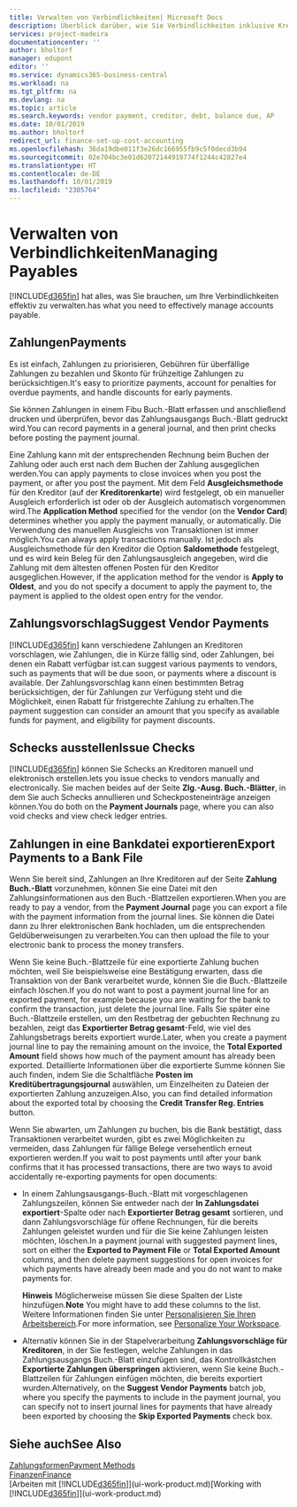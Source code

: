 ```yaml
---
title: Verwalten von Verbindlichkeiten| Microsoft Docs
description: Überblick darüber, wie Sie Verbindlichkeiten inklusive Kreditorenzahlungen, Gläubiger, Schulden und den fälligen Saldo verwalten.
services: project-madeira
documentationcenter: ''
author: bholtorf
manager: edupont
editor: ''
ms.service: dynamics365-business-central
ms.workload: na
ms.tgt_pltfrm: na
ms.devlang: na
ms.topic: article
ms.search.keywords: vendor payment, creditor, debt, balance due, AP
ms.date: 10/01/2019
ms.author: bholtorf
redirect_url: finance-set-up-cost-accounting
ms.openlocfilehash: 36da19dbe011f3e26dc166955fb9c5f0decd3b94
ms.sourcegitcommit: 02e704bc3e01d62072144919774f1244c42827e4
ms.translationtype: HT
ms.contentlocale: de-DE
ms.lasthandoff: 10/01/2019
ms.locfileid: "2305764"
---
```

# <a name="managing-payables"></a><span data-ttu-id="2e836-103">Verwalten von Verbindlichkeiten</span><span class="sxs-lookup"><span data-stu-id="2e836-103">Managing Payables</span></span>
[!INCLUDE[d365fin](includes/d365fin_md.md)] <span data-ttu-id="2e836-104">hat alles, was Sie brauchen, um Ihre Verbindlichkeiten effektiv zu verwalten.</span><span class="sxs-lookup"><span data-stu-id="2e836-104">has what you need to effectively manage accounts payable.</span></span>  

## <a name="payments"></a><span data-ttu-id="2e836-105">Zahlungen</span><span class="sxs-lookup"><span data-stu-id="2e836-105">Payments</span></span>
<span data-ttu-id="2e836-106">Es ist einfach, Zahlungen zu priorisieren, Gebühren für überfällige Zahlungen zu bezahlen und Skonto für frühzeitige Zahlungen zu berücksichtigen.</span><span class="sxs-lookup"><span data-stu-id="2e836-106">It's easy to prioritize payments, account for penalties for overdue payments, and handle discounts for early payments.</span></span>

<span data-ttu-id="2e836-107">Sie können Zahlungen in einem Fibu Buch.-Blatt erfassen und anschließend drucken und überprüfen, bevor das Zahlungsausgangs Buch.-Blatt gedruckt wird.</span><span class="sxs-lookup"><span data-stu-id="2e836-107">You can record payments in a general journal, and then print checks before posting the payment journal.</span></span>

<span data-ttu-id="2e836-108">Eine Zahlung kann mit der entsprechenden Rechnung beim Buchen der Zahlung oder auch erst nach dem Buchen der Zahlung ausgeglichen werden.</span><span class="sxs-lookup"><span data-stu-id="2e836-108">You can apply payments to close invoices when you post the payment, or after you post the payment.</span></span> <span data-ttu-id="2e836-109">Mit dem Feld **Ausgleichsmethode** für den Kreditor (auf der **Kreditorenkarte**) wird festgelegt, ob ein manueller Ausgleich erforderlich ist oder ob der Ausgleich automatisch vorgenommen wird.</span><span class="sxs-lookup"><span data-stu-id="2e836-109">The **Application Method** specified for the vendor (on the **Vendor Card**) determines whether you apply the payment manually, or automatically.</span></span> <span data-ttu-id="2e836-110">Die Verwendung des manuellen Ausgleichs von Transaktionen ist immer möglich.</span><span class="sxs-lookup"><span data-stu-id="2e836-110">You can always apply transactions manually.</span></span> <span data-ttu-id="2e836-111">Ist jedoch als Ausgleichsmethode für den Kreditor die Option **Saldomethode** festgelegt, und es wird kein Beleg für den Zahlungsausgleich angegeben, wird die Zahlung mit dem ältesten offenen Posten für den Kreditor ausgeglichen.</span><span class="sxs-lookup"><span data-stu-id="2e836-111">However, if the application method for the vendor is **Apply to Oldest**, and you do not specify a document to apply the payment to, the payment is applied to the oldest open entry for the vendor.</span></span>

## <a name="suggest-vendor-payments"></a><span data-ttu-id="2e836-112">Zahlungsvorschlag</span><span class="sxs-lookup"><span data-stu-id="2e836-112">Suggest Vendor Payments</span></span>
[!INCLUDE[d365fin](includes/d365fin_md.md)] <span data-ttu-id="2e836-113">kann verschiedene Zahlungen an Kreditoren vorschlagen, wie Zahlungen, die in Kürze fällig sind, oder Zahlungen, bei denen ein Rabatt verfügbar ist.</span><span class="sxs-lookup"><span data-stu-id="2e836-113">can suggest various payments to vendors, such as payments that will be due soon, or payments where a discount is available.</span></span> <span data-ttu-id="2e836-114">Der Zahlungsvorschlag kann einen bestimmten Betrag berücksichtigen, der für Zahlungen zur Verfügung steht und die Möglichkeit, einen Rabatt für fristgerechte Zahlung zu erhalten.</span><span class="sxs-lookup"><span data-stu-id="2e836-114">The payment suggestion can consider an amount that you specify as available funds for payment, and eligibility for payment discounts.</span></span>

## <a name="issue-checks"></a><span data-ttu-id="2e836-115">Schecks ausstellen</span><span class="sxs-lookup"><span data-stu-id="2e836-115">Issue Checks</span></span>
[!INCLUDE[d365fin](includes/d365fin_md.md)] <span data-ttu-id="2e836-116">können Sie Schecks an Kreditoren manuell und elektronisch erstellen.</span><span class="sxs-lookup"><span data-stu-id="2e836-116">lets you issue checks to vendors manually and electronically.</span></span> <span data-ttu-id="2e836-117">Sie machen beides auf der Seite **Zlg.-Ausg. Buch.-Blätter**, in dem Sie auch Schecks annullieren und Scheckposteneinträge anzeigen können.</span><span class="sxs-lookup"><span data-stu-id="2e836-117">You do both on the **Payment Journals** page, where you can also void checks and view check ledger entries.</span></span>

## <a name="export-payments-to-a-bank-file"></a><span data-ttu-id="2e836-118">Zahlungen in eine Bankdatei exportieren</span><span class="sxs-lookup"><span data-stu-id="2e836-118">Export Payments to a Bank File</span></span>
<span data-ttu-id="2e836-119">Wenn Sie bereit sind, Zahlungen an Ihre Kreditoren auf der Seite **Zahlung Buch.-Blatt** vorzunehmen, können Sie eine Datei mit den Zahlungsinformationen aus den Buch.-Blattzeilen exportieren.</span><span class="sxs-lookup"><span data-stu-id="2e836-119">When you are ready to pay a vendor, from the **Payment Journal** page you can export a file with the payment information from the journal lines.</span></span> <span data-ttu-id="2e836-120">Sie können die Datei dann zu Ihrer elektronischen Bank hochladen, um die entsprechenden Geldüberweisungen zu verarbeiten.</span><span class="sxs-lookup"><span data-stu-id="2e836-120">You can then upload the file to your electronic bank to process the money transfers.</span></span>

<span data-ttu-id="2e836-121">Wenn Sie keine Buch.-Blattzeile für eine exportierte Zahlung buchen möchten, weil Sie beispielsweise eine Bestätigung erwarten, dass die Transaktion von der Bank verarbeitet wurde, können Sie die Buch.-Blattzeile einfach löschen.</span><span class="sxs-lookup"><span data-stu-id="2e836-121">If you do not want to post a payment journal line for an exported payment, for example because you are waiting for the bank to confirm the transaction, just delete the journal line.</span></span> <span data-ttu-id="2e836-122">Falls Sie später eine Buch.-Blattzeile erstellen, um den Restbetrag der gebuchten Rechnung zu bezahlen, zeigt das **Exportierter Betrag gesamt**-Feld, wie viel des Zahlungsbetrags bereits exportiert wurde.</span><span class="sxs-lookup"><span data-stu-id="2e836-122">Later, when you create a payment journal line to pay the remaining amount on the invoice, the **Total Exported Amount** field shows how much of the payment amount has already been exported.</span></span> <span data-ttu-id="2e836-123">Detaillierte Informationen über die exportierte Summe können Sie auch finden, indem Sie die Schaltfläche **Posten im Kreditübertragungsjournal** auswählen, um Einzelheiten zu Dateien der exportierten Zahlung anzuzeigen.</span><span class="sxs-lookup"><span data-stu-id="2e836-123">Also, you can find detailed information about the exported total by choosing the **Credit Transfer Reg. Entries** button.</span></span>

<span data-ttu-id="2e836-124">Wenn Sie abwarten, um Zahlungen zu buchen, bis die Bank bestätigt, dass Transaktionen verarbeitet wurden, gibt es zwei Möglichkeiten zu vermeiden, dass Zahlungen für fällige Belege versehentlich erneut exportieren werden.</span><span class="sxs-lookup"><span data-stu-id="2e836-124">If you wait to post payments until after your bank confirms that it has processed transactions, there are two ways to avoid accidentally re-exporting payments for open documents:</span></span>  

* <span data-ttu-id="2e836-125">In einem Zahlungsausgangs-Buch.-Blatt mit vorgeschlagenen Zahlungszeilen, können Sie entweder nach der **In Zahlungsdatei exportiert**-Spalte oder nach **Exportierter Betrag gesamt** sortieren, und dann Zahlungsvorschläge für offene Rechnungen, für die bereits Zahlungen geleistet wurden und für die Sie keine Zahlungen leisten möchten, löschen.</span><span class="sxs-lookup"><span data-stu-id="2e836-125">In a payment journal with suggested payment lines, sort on either the **Exported to Payment File** or **Total Exported Amount** columns, and then delete payment suggestions for open invoices for which payments have already been made and you do not want to make payments for.</span></span>

    <span data-ttu-id="2e836-126">**Hinweis** Möglicherweise müssen Sie diese Spalten der Liste hinzufügen.</span><span class="sxs-lookup"><span data-stu-id="2e836-126">**Note** You might have to add these columns to the list.</span></span> <span data-ttu-id="2e836-127">Weitere Informationen finden Sie unter [Personalisieren Sie Ihren Arbeitsbereich](ui-personalization-user.md).</span><span class="sxs-lookup"><span data-stu-id="2e836-127">For more information, see [Personalize Your Workspace](ui-personalization-user.md).</span></span>  
* <span data-ttu-id="2e836-128">Alternativ können Sie in der Stapelverarbeitung **Zahlungsvorschläge für Kreditoren**, in der Sie festlegen, welche Zahlungen in das Zahlungsausgangs Buch.-Blatt einzufügen sind, das Kontrollkästchen **Exportierte Zahlungen überspringen** aktivieren, wenn Sie keine Buch.-Blattzeilen für Zahlungen einfügen möchten, die bereits exportiert wurden.</span><span class="sxs-lookup"><span data-stu-id="2e836-128">Alternatively, on the **Suggest Vendor Payments** batch job, where you specify the payments to include in the payment journal, you can specify not to insert journal lines for payments that have already been exported by choosing the **Skip Exported Payments** check box.</span></span>

## <a name="see-also"></a><span data-ttu-id="2e836-129">Siehe auch</span><span class="sxs-lookup"><span data-stu-id="2e836-129">See Also</span></span>
[<span data-ttu-id="2e836-130">Zahlungsformen</span><span class="sxs-lookup"><span data-stu-id="2e836-130">Payment Methods</span></span>](finance-payment-methods.md)  
[<span data-ttu-id="2e836-131">Finanzen</span><span class="sxs-lookup"><span data-stu-id="2e836-131">Finance</span></span>](finance.md)  
<span data-ttu-id="2e836-132">[Arbeiten mit [!INCLUDE[d365fin](includes/d365fin_md.md)]](ui-work-product.md)</span><span class="sxs-lookup"><span data-stu-id="2e836-132">[Working with [!INCLUDE[d365fin](includes/d365fin_md.md)]](ui-work-product.md)</span></span>
